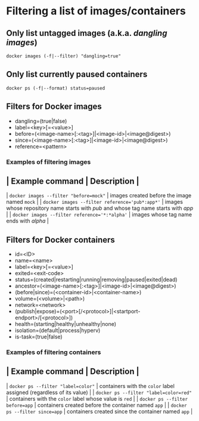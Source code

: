 # Filtering a list of images/containers

## Only list untagged images (a.k.a. *dangling images*)

```
docker images (-f|--filter) "dangling=true"
```

## Only list currently paused containers

```
docker ps (-f|--format) status=paused
```

## Filters for Docker images

* dangling=(true|false)
* label=&lt;key&gt;[=&lt;value&gt;]
* before=(&lt;image-name&gt;[:&lt;tag&gt;]|&lt;image-id&gt;|&lt;image@digest&gt;)
* since=(&lt;image-name&gt;[:&lt;tag&gt;]|&lt;image-id&gt;|&lt;image@digest&gt;)
* reference=&lt;pattern&gt;

### Examples of filtering images

| Example command | Description |
---------------------------------
| `docker images --filter "before=mock"` | images created before the image named `mock` |
| `docker images --filter reference='pub*:app*'` | images whose repository name starts with *pub* and whose tag name starts with *app* |
| `docker images --filter reference='*:*alpha'` | images whose tag name ends with *alpha* |

## Filters for Docker containers

* id=&lt;ID&gt;
* name=&lt;name&gt;
* label=&lt;key&gt;[=&lt;value&gt;]
* exited=&lt;exit-code&gt;
* status=(created|restarting|running|removing|paused|exited|dead)
* ancestor=(&lt;image-name&gt;[:&lt;tag&gt;]|&lt;image-id&gt;|&lt;image@digest&gt;)
* (before|since)=(&lt;container-id&gt;|&lt;container-name&gt;)
* volume=(&lt;volume&gt;|&lt;path&gt;)
* network=&lt;network&gt;
* (publish|expose)=(&lt;port&gt;[/&lt;protocol&gt;]|&lt;startport-endport&gt;/[&lt;protocol&gt;])
* health=(starting|healthy|unhealthy|none)
* isolation=(default|process|hyperv)
* is-task=(true|false)

### Examples of filtering containers

| Example command | Description |
---------------------------------
| `docker ps --filter "label=color"` | containers with the `color` label assigned (regardless of its value) |
| `docker ps --filter "label=color=red"` | containers with the `color` label whose value is `red` |
| `docker ps --filter before=app` | containers created before the container named `app` |
| `docker ps --filter since=app` | containers created since the container named `app` |


